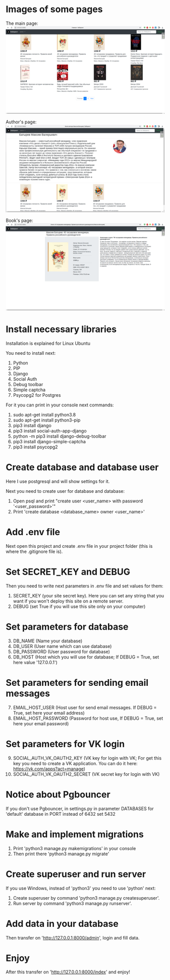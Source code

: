 # Images of some pages

The main page:
![The main page](https://github.com/OsnovaDT/labirint_ru_v2/raw/master/images/index_page.png)


Author's page:
![Author's page](https://github.com/OsnovaDT/labirint_ru_v2/raw/master/images/author_page.png)


Book's page:
![Book's page](https://github.com/OsnovaDT/labirint_ru_v2/raw/master/images/book_page.png)

# Install necessary libraries
Installation is explained for Linux Ubuntu

You need to install next:
1) Python
2) PIP
3) Django
4) Social Auth
5) Debug toolbar
6) Simple captcha
7) Psycopg2 for Postgres

For it you can print in your console next commands:
1) sudo apt-get install python3.8
2) sudo apt-get install python3-pip
3) pip3 install django
4) pip3 install social-auth-app-django
5) python -m pip3 install django-debug-toolbar
6) pip3 install  django-simple-captcha
7) pip3 install psycopg2

# Create database and database user
Here I use postgresql and will show settings for it.

Next you need to create user for database and database:
  1.  Open psql and print "create user <user_name> with password '<user_password>'"
  2.  Print 'create database <database_name> owner <user_name>'

# Add .env file
Next open this project and create .env file in your project folder (this is where the .gitignore file is).

# Set SECRET_KEY and DEBUG
Then you need to write next parameters in .env file and set values for them:
1.  SECRET_KEY (your site secret key). Here you can set any string that you want if you won't deploy this site on a remote server.
2.  DEBUG (set True if you will use this site only on your computer)
  
# Set parameters for database
3.  DB_NAME (Name your database)
4.  DB_USER (User name which can use database)
5.  DB_PASSWORD (User password for database)
6.  DB_HOST (Host which you will use for database; If DEBUG = True, set here value '127.0.0.1')

# Set parameters for sending email messages
7.  EMAIL_HOST_USER (Host user for send email messages. If DEBUG = True, set here your email address)
8.  EMAIL_HOST_PASSWORD (Password for host use, If DEBUG = True, set here your email password)

# Set parameters for VK login
9.  SOCIAL_AUTH_VK_OAUTH2_KEY (VK key for login with VK; For get this key you need to create a VK application.
You can do it here: https://vk.com/apps?act=manage)
10. SOCIAL_AUTH_VK_OAUTH2_SECRET (VK secret key for login with VK)

# Notice about Pgbouncer
If you don't use Pgbouncer, in settings.py in parameter DATABASES for 'default' database in PORT instead of 6432 set 5432

# Make and implement migrations
1.  Print 'python3 manage.py makemigrations' in your console
2.  Then print there 'python3 manage.py migrate'

# Create superuser and run server
If you use Windows, instead of 'python3' you need to use 'python' next:
  1.  Create superuser by command 'python3 manage.py createsuperuser'.
  2.  Run server by command 'python3 manage.py runserver'.

# Add data in your database
Then transfer on 'http://127.0.0.1:8000/admin', login and fill data.

# Enjoy
After this transfer on 'http://127.0.0.1:8000/index' and enjoy!
